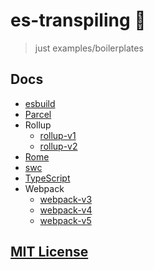 # es-transpiling :metal:

> just examples/boilerplates

## Docs

- [esbuild](https://github.com/evanw/esbuild)
- [Parcel](https://parceljs.org/)
- Rollup
  - [rollup-v1](https://github.com/rollup/rollup/tree/v1.32.1/docs)
  - [rollup-v2](https://rollupjs.org/guide/en/)
- [Rome](https://romejs.dev/)
- [swc](https://swc-project.github.io/)
- [TypeScript](https://www.typescriptlang.org/)
- Webpack
  - [webpack-v3](https://github.com/webpack/webpack.js.org/tree/v3.11.0/src/content/configuration)
  - [webpack-v4](https://v4.webpack.js.org/)
  - [webpack-v5](https://webpack.js.org/guides/getting-started/)

## [MIT License](LICENSE.md)

